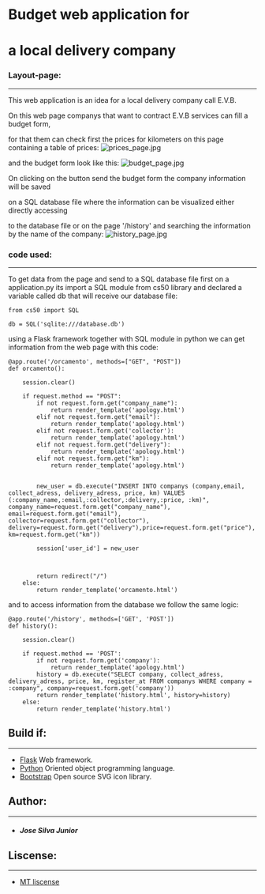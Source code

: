 # Budget web application for

# a local delivery company

### Layout-page:
---

This web application is an idea for a local delivery company call E.V.B.

On this web page companys that want to contract E.V.B services can fill a budget form,

for that them can check first the prices for kilometers on this page containing a table of prices:
![prices_page.jpg](https://www.dropbox.com/s/qyake43wb1jo96y/prices_page.jpg?dl=0&raw=1)


and the budget form look like this:
![budget_page.jpg](https://www.dropbox.com/s/3bx6m4wc6ehqsmb/budget_page.jpg?dl=0&raw=1)

On clicking on the button send the budget form the company information will be saved

on a SQL database file where the information can be visualized either directly accessing

to the database file or on the page '/history' and searching the information by the name of the company:
![history_page.jpg](https://www.dropbox.com/s/mji4j2tjcio3xyq/history_page.jpg?dl=0&raw=1)
### code used:
---

To get data from the page and send to a SQL database file first on a application.py its import a SQL module from cs50 library and declared a variable called db that will receive our database file:

```
from cs50 import SQL

db = SQL('sqlite:///database.db')
```

using a Flask framework together with SQL module in python we can get information from the web page with this code:
```
@app.route('/orcamento', methods=["GET", "POST"])
def orcamento():

    session.clear()

    if request.method == "POST":
        if not request.form.get("company_name"):
            return render_template('apology.html')
        elif not request.form.get("email"):
            return render_template('apology.html')
        elif not request.form.get('collector'):
            return render_template('apology.html')
        elif not request.form.get("delivery"):
            return render_template('apology.html')
        elif not request.form.get("km"):
            return render_template('apology.html')


        new_user = db.execute("INSERT INTO companys (company,email, collect_adress, delivery_adress, price, km) VALUES (:company_name,:email,:collector,:delivery,:price, :km)", company_name=request.form.get("company_name"), email=request.form.get("email"), collector=request.form.get("collector"), delivery=request.form.get("delivery"),price=request.form.get("price"), km=request.form.get("km"))

        session['user_id'] = new_user



        return redirect("/")
    else:
        return render_template('orcamento.html')
```
and to access information from the database we follow the same logic:

```
@app.route('/history', methods=['GET', 'POST'])
def history():

    session.clear()

    if request.method == 'POST':
        if not request.form.get('company'):
            return render_template('apology.html')
        history = db.execute("SELECT company, collect_adress, delivery_adress, price, km, register_at FROM companys WHERE company = :company", company=request.form.get('company'))
        return render_template('history.html', history=history)
    else:
        return render_template('history.html')
```

## Build if:
---
* [Flask](https://flask.palletsprojects.com/en/1.1.x/) Web framework.
* [Python](https://www.python.org/) Oriented object programming language.
* [Bootstrap](https://getbootstrap.com/) Open source SVG icon library.

## Author:
---
* ##### Jose Silva Junior 

## Liscense:
---
* [MT liscense](https://gist.github.com/Josewd/eb2785efb6d517fd52d8da3aa4152783)




